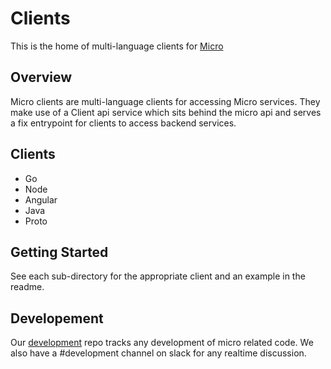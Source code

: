 # Clients

This is the home of multi-language clients for [Micro](https://github.com/micro/micro)

## Overview

Micro clients are multi-language clients for accessing Micro services. They make use of 
a Client api service which sits behind the micro api and serves a fix entrypoint 
for clients to access backend services.

## Clients

- Go
- Node
- Angular
- Java
- Proto

## Getting Started

See each sub-directory for the appropriate client and an example in the readme.

## Developement

Our [development](https://github.com/micro/development/blob/master/clients.md) repo tracks any development of micro related code. 
We also have a #development channel on slack for any realtime discussion.

